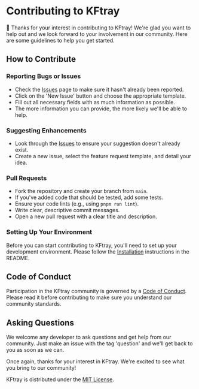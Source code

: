 # Contributing to KFtray

👋 Thanks for your interest in contributing to KFtray! We're glad you want to help out and we look forward to your involvement in our community. Here are some guidelines to help you get started.

## How to Contribute

### Reporting Bugs or Issues

- Check the [Issues](https://github.com/hcavarsan/kftray/issues) page to make sure it hasn't already been reported.
- Click on the 'New Issue' button and choose the appropriate template.
- Fill out all necessary fields with as much information as possible.
- The more information you can provide, the more likely we'll be able to help.

### Suggesting Enhancements

- Look through the [Issues](https://github.com/hcavarsan/kftray/issues) to ensure your suggestion doesn't already exist.
- Create a new issue, select the feature request template, and detail your idea.

### Pull Requests

- Fork the repository and create your branch from `main`.
- If you've added code that should be tested, add some tests.
- Ensure your code lints (e.g., using `pnpm run lint`).
- Write clear, descriptive commit messages.
- Open a new pull request with a clear title and description.

### Setting Up Your Environment

Before you can start contributing to KFtray, you'll need to set up your development environment. Please follow the [Installation](https://github.com/hcavarsan/kftray#-installation) instructions in the README.

## Code of Conduct

Participation in the KFtray community is governed by a [Code of Conduct](CODE_OF_CONDUCT.md). Please read it before contributing to make sure you understand our community standards.

## Asking Questions

We welcome any developer to ask questions and get help from our community. Just make an issue with the tag 'question' and we'll get back to you as soon as we can.

Once again, thanks for your interest in KFtray. We're excited to see what you bring to our community!

KFtray is distributed under the [MIT License](LICENSE.md).
